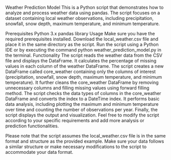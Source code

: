Weather Prediction Model
This is a Python script that demonstrates how to analyze and process weather data using pandas. The script focuses on a dataset containing local weather observations, including precipitation, snowfall, snow depth, maximum temperature, and minimum temperature.

Prerequisites
Python 3.x
pandas library
Usage
Make sure you have the required prerequisites installed.
Download the local_weather.csv file and place it in the same directory as the script.
Run the script using a Python IDE or by executing the command python weather_prediction_model.py in the terminal.
Functionality
The script reads the weather data from the CSV file and displays the DataFrame.
It calculates the percentage of missing values in each column of the weather DataFrame.
The script creates a new DataFrame called core_weather containing only the columns of interest (precipitation, snowfall, snow depth, maximum temperature, and minimum temperature).
It further cleans the core_weather DataFrame by removing unnecessary columns and filling missing values using forward filling method.
The script checks the data types of columns in the core_weather DataFrame and converts the index to a DateTime index.
It performs basic data analysis, including plotting the maximum and minimum temperature over time and counting the number of observations per year.
Finally, the script displays the output and visualization.
Feel free to modify the script according to your specific requirements and add more analysis or prediction functionalities.

Please note that the script assumes the local_weather.csv file is in the same format and structure as the provided example. Make sure your data follows a similar structure or make necessary modifications to the script to accommodate your data format.
